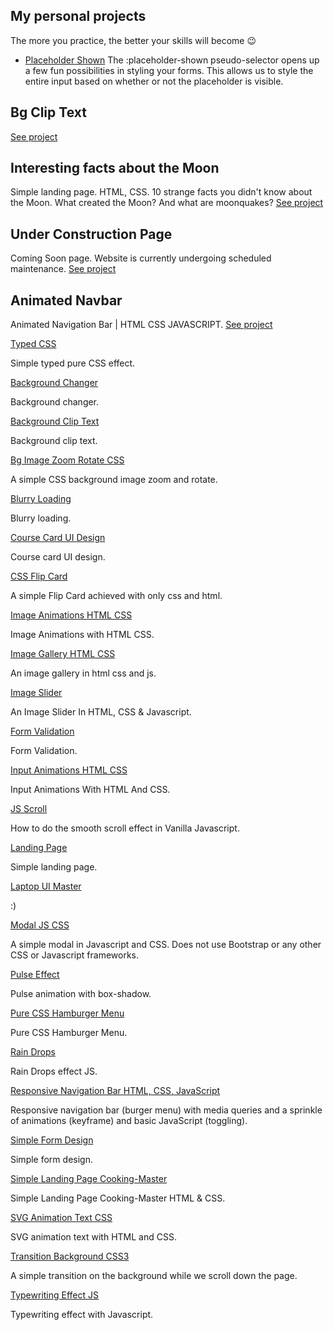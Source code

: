 ## My personal projects 
The more you practice, the better your skills will become 😉

- [Placeholder Shown](https://rodionsibov.github.io/projects/placeholder-shown/index.html)
The :placeholder-shown pseudo-selector opens up a few fun possibilities in styling your forms. This allows us to style the entire input based on whether or not the placeholder is visible.

## Bg Clip Text
[See project](https://rodionsibov.github.io/projects/bg-clip-text/index.html)

## Interesting facts about the Moon
Simple landing page. HTML, CSS. 10 strange facts you didn't know about the Moon. What created the Moon? And what are moonquakes?
[See project](https://rodionsibov.github.io/projects/facts-about-the-moon/index.html) 

## Under Construction Page
Coming Soon page. Website is currently undergoing scheduled maintenance.
[See project](https://rodionsibov.github.io/projects/under-construction-page/index.html)

## Animated Navbar
Animated Navigation Bar | HTML CSS JAVASCRIPT.
[See project](https://rodionsibov.github.io/projects/animated-navbar/index.html)


[Typed CSS](https://rodionsibov.github.io/projects/typed-css/index.html)

Simple typed pure CSS effect.


[Background Changer](https://rodionsibov.github.io/projects/background-changer/index.html)

Background changer.


[Background Clip Text](https://rodionsibov.github.io/projects/background-clip-text/index.html)

Background clip text.


[Bg Image Zoom Rotate CSS](https://rodionsibov.github.io/projects/bg-image-zoom-rotate-css/index.html)

A simple CSS background image zoom and rotate.


[Blurry Loading](https://rodionsibov.github.io/projects/blurry-loading/index.html)

Blurry loading.


[Course Card UI Design](https://rodionsibov.github.io/projects/course-card-ui-design/index.html)

Course card UI design.


[CSS Flip Card](https://rodionsibov.github.io/projects/css-flip-card/index.html)

A simple Flip Card achieved with only css and html.


[Image Animations HTML CSS](https://rodionsibov.github.io/projects/image-animations-html-css/index.html)

Image Animations with HTML CSS.


[Image Gallery HTML CSS](https://rodionsibov.github.io/projects/image-gallery-html-css/index.html)

An image gallery in html css and js.


[Image Slider](https://rodionsibov.github.io/projects/image-slider/index.html)

An Image Slider In HTML, CSS & Javascript.


[Form Validation](https://rodionsibov.github.io/projects/form-validation/index.html)

Form Validation.


[Input Animations HTML CSS](https://rodionsibov.github.io/projects/input-animations-html-css/index.html)

Input Animations With HTML And CSS.


[JS Scroll](https://rodionsibov.github.io/projects/js-scroll/index.html)

How to do the smooth scroll effect in Vanilla Javascript.


[Landing Page](https://rodionsibov.github.io/projects/landing-page/index.html)

Simple landing page.


[Laptop UI Master](https://rodionsibov.github.io/projects/laptop-ui-master/index.html)

:)

[Modal JS CSS](https://rodionsibov.github.io/projects/modal-js-css/index.html)

A simple modal in Javascript and CSS. Does not use Bootstrap or any other CSS or Javascript frameworks.


[Pulse Effect](https://rodionsibov.github.io/projects/pulse-effect/index.html)

Pulse animation with box-shadow.


[Pure CSS Hamburger Menu](https://rodionsibov.github.io/projects/pure-css-hamburger-menu/index.html)

Pure CSS Hamburger Menu.

[Rain Drops](https://rodionsibov.github.io/projects/rain-drops/index.html)

Rain Drops effect JS.


[Responsive Navigation Bar HTML, CSS, JavaScript](https://rodionsibov.github.io/projects/responsive-navbar/index.html)

Responsive navigation bar (burger menu) with media queries and a sprinkle of animations (keyframe) and basic JavaScript (toggling).


[Simple Form Design](https://rodionsibov.github.io/projects/simple-form-design/index.html)

Simple form design.


[Simple Landing Page Cooking-Master](https://rodionsibov.github.io/projects/simple-landing-page-cooking-master/index.html)

Simple Landing Page Cooking-Master HTML & CSS.


[SVG Animation Text CSS](https://rodionsibov.github.io/projects/svg-animation-text-css/index.html)

SVG animation text with HTML and CSS.


[Transition Background CSS3](https://rodionsibov.github.io/projects/transition-background-css3/index.html)

A simple transition on the background while we scroll down the page.


[Typewriting Effect JS](https://rodionsibov.github.io/projects/typewriting-effect-js/index.html)

Typewriting effect with Javascript.
